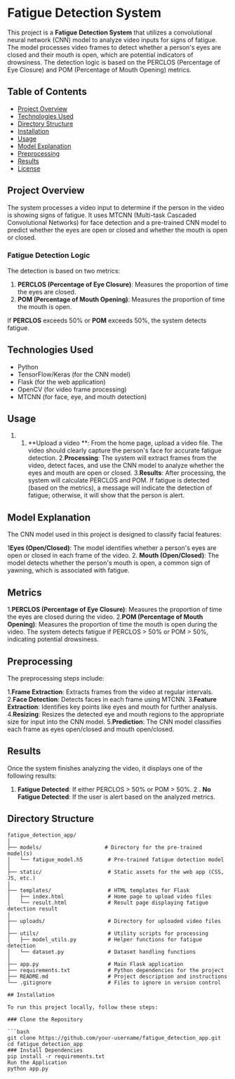 # Fatigue Detection System

This project is a **Fatigue Detection System** that utilizes a convolutional neural network (CNN) model to analyze video inputs for signs of fatigue. The model processes video frames to detect whether a person's eyes are closed and their mouth is open, which are potential indicators of drowsiness. The detection logic is based on the PERCLOS (Percentage of Eye Closure) and POM (Percentage of Mouth Opening) metrics.

## Table of Contents

- [Project Overview](#project-overview)
- [Technologies Used](#technologies-used)
- [Directory Structure](#directory-structure)
- [Installation](#installation)
- [Usage](#usage)
- [Model Explanation](#model-explanation)
- [Preprocessing](#preprocessing)
- [Results](#results)
- [License](#license)

## Project Overview

The system processes a video input to determine if the person in the video is showing signs of fatigue. It uses MTCNN (Multi-task Cascaded Convolutional Networks) for face detection and a pre-trained CNN model to predict whether the eyes are open or closed and whether the mouth is open or closed.

### Fatigue Detection Logic

The detection is based on two metrics:

1. **PERCLOS (Percentage of Eye Closure)**: Measures the proportion of time the eyes are closed.
2. **POM (Percentage of Mouth Opening)**: Measures the proportion of time the mouth is open.

If **PERCLOS** exceeds 50% or **POM** exceeds 50%, the system detects fatigue.

## Technologies Used

- Python
- TensorFlow/Keras (for the CNN model)
- Flask (for the web application)
- OpenCV (for video frame processing)
- MTCNN (for face, eye, and mouth detection)
## Usage
1. 1. **Upload a video **: From the home page, upload a video file. The video should clearly capture the person's face for accurate fatigue detection.
2.**Processing**: The system will extract frames from the video, detect faces, and use the CNN model to analyze whether the eyes and mouth are open or closed.
3.**Results**: After processing, the system will calculate PERCLOS and POM. If fatigue is detected (based on the metrics), a message will indicate the detection of fatigue; otherwise, it will show that the person is alert.
## Model Explanation
The CNN model used in this project is designed to classify facial features:

1**Eyes (Open/Closed)**: The model identifies whether a person's eyes are open or closed in each frame of the video.
2. **Mouth (Open/Closed)**: The model detects whether the person's mouth is open, a common sign of yawning, which is associated with fatigue.

## Metrics
1.**PERCLOS (Percentage of Eye Closure)**: Measures the proportion of time the eyes are closed during the video.
2.**POM (Percentage of Mouth Opening)**: Measures the proportion of time the mouth is open during the video.
The system detects fatigue if PERCLOS > 50% or POM > 50%, indicating potential drowsiness.

## Preprocessing
The preprocessing steps include:

1.**Frame Extraction**: Extracts frames from the video at regular intervals.
2.**Face Detection**: Detects faces in each frame using MTCNN.
3.**Feature Extraction**: Identifies key points like eyes and mouth for further analysis.
4.**Resizing**: Resizes the detected eye and mouth regions to the appropriate size for input into the CNN model.
5.**Prediction**: The CNN model classifies each frame as eyes open/closed and mouth open/closed.

## Results
Once the system finishes analyzing the video, it displays one of the following results:

1. **Fatigue Detected**: If either PERCLOS > 50% or POM > 50%.
2 . **No Fatigue Detected**: If the user is alert based on the analyzed metrics.


## Directory Structure

```plaintext
fatigue_detection_app/
│
├── models/                    # Directory for the pre-trained model(s)
│   └── fatigue_model.h5        # Pre-trained fatigue detection model
│
├── static/                     # Static assets for the web app (CSS, JS, etc.)
│
├── templates/                  # HTML templates for Flask
│   ├── index.html              # Home page to upload video files
│   └── result.html             # Result page displaying fatigue detection result
│
├── uploads/                    # Directory for uploaded video files
│
├── utils/                      # Utility scripts for processing
│   ├── model_utils.py          # Helper functions for fatigue detection
│   └── dataset.py              # Dataset handling functions
│
├── app.py                      # Main Flask application
├── requirements.txt            # Python dependencies for the project
├── README.md                   # Project description and instructions
└── .gitignore                  # Files to ignore in version control

## Installation

To run this project locally, follow these steps:

### Clone the Repository

```bash
git clone https://github.com/your-username/fatigue_detection_app.git
cd fatigue_detection_app
### Install Dependencies
pip install -r requirements.txt
Run the Application
python app.py

